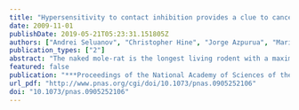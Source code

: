 ```yaml
---
title: "Hypersensitivity to contact inhibition provides a clue to cancer resistance of naked mole-rat."
date: 2009-11-01
publishDate: 2019-05-21T05:23:31.151805Z
authors: ["Andrei Seluanov", "Christopher Hine", "Jorge Azpurua", "Marina Feigenson", "Michael Bozzella", "**Zhiyong Mao**", "Kenneth C Catania", "Vera Gorbunova"]
publication_types: ["2"]
abstract: "The naked mole-rat is the longest living rodent with a maximum lifespan exceeding 28 years. In addition to its longevity, naked mole-rats have an extraordinary resistance to cancer as tumors have never been observed in these rodents. Furthermore, we show that a combination of activated Ras and SV40 LT fails to induce robust anchorage-independent growth in naked mole-rat cells, while it readily transforms mouse fibroblasts. The mechanisms responsible for the cancer resistance of naked mole-rats were unknown. Here we show that naked mole-rat fibroblasts display hypersensitivity to contact inhibition, a phenomenon we termed \"early contact inhibition.\" Contact inhibition is a key anticancer mechanism that arrests cell division when cells reach a high density. In cell culture, naked mole-rat fibroblasts arrest at a much lower density than those from a mouse. We demonstrate that early contact inhibition requires the activity of p53 and pRb tumor suppressor pathways. Inactivation of both p53 and pRb attenuates early contact inhibition. Contact inhibition in human and mouse is triggered by the induction of p27(Kip1). In contrast, early contact inhibition in naked mole-rat is associated with the induction of p16(Ink4a). Furthermore, we show that the roles of p16(Ink4a) and p27(Kip1) in the control of contact inhibition became temporally separated in this species: the early contact inhibition is controlled by p16(Ink4a), and regular contact inhibition is controlled by p27(Kip1). We propose that the additional layer of protection conferred by two-tiered contact inhibition contributes to the remarkable tumor resistance of the naked mole-rat."
featured: false
publication: "***Proceedings of the National Academy of Sciences of the United States of America***"
url_pdf: "http://www.pnas.org/cgi/doi/10.1073/pnas.0905252106"
doi: "10.1073/pnas.0905252106"
---
```


